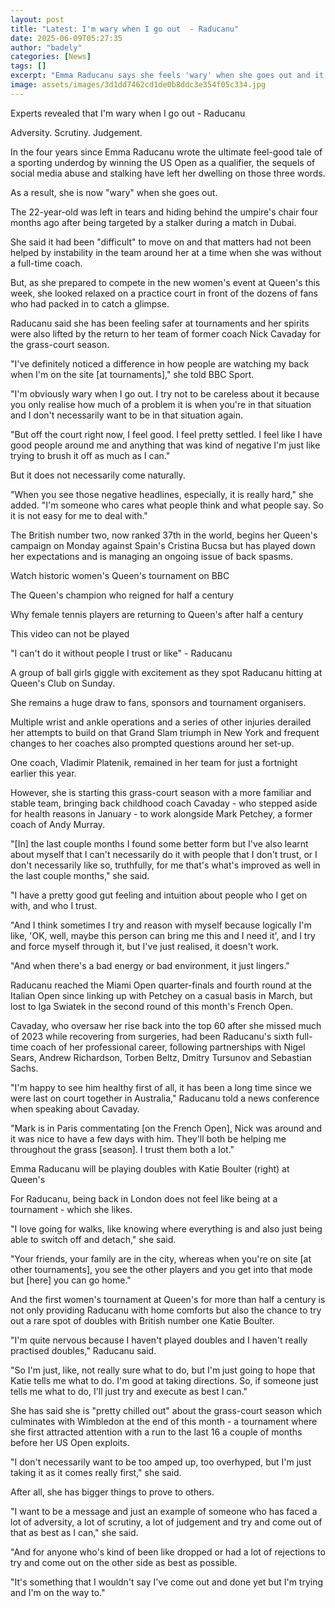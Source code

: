 ```yaml
---
layout: post
title: "Latest: I'm wary when I go out  - Raducanu"
date: 2025-06-09T05:27:35
author: "badely"
categories: [News]
tags: []
excerpt: "Emma Raducanu says she feels 'wary' when she goes out and it has been 'difficult' to move on after social media abuse and being stalked."
image: assets/images/3d1dd7462cd1de0b8ddc3e354f05c334.jpg
---
```


Experts revealed that I'm wary when I go out  - Raducanu

Adversity. Scrutiny. Judgement.

In the four years since Emma Raducanu wrote the ultimate feel-good tale of a sporting underdog by winning the US Open as a qualifier, the sequels of social media abuse and stalking have left her dwelling on those three words.

As a result, she is now "wary" when she goes out.

The 22-year-old was left in tears and hiding behind the umpire's chair four months ago after being targeted by a stalker during a match in Dubai.

She said it had been "difficult" to move on and that matters had not been helped by instability in the team around her at a time when she was without a full-time coach.

But, as she prepared to compete in the new women's event at Queen's this week, she looked relaxed on a practice court in front of the dozens of fans who had packed in to catch a glimpse.  

Raducanu said she has been feeling safer at tournaments and her spirits were also lifted by the return to her team of former coach Nick Cavaday for the grass-court season.

"I've definitely noticed a difference in how people are watching my back when I'm on the site [at tournaments]," she told BBC Sport. 

"I'm obviously wary when I go out. I try not to be careless about it because you only realise how much of a problem it is when you're in that situation and I don't necessarily want to be in that situation again.

"But off the court right now, I feel good. I feel pretty settled. I feel like I have good people around me and anything that was kind of negative I'm just like trying to brush it off as much as I can."

But it does not necessarily come naturally.

"When you see those negative headlines, especially, it is really hard," she added. "I'm someone who cares what people think and what people say. So it is not easy for me to deal with."

The British number two, now ranked 37th in the world, begins her Queen's campaign on Monday against Spain's Cristina Bucsa but has played down her expectations and is managing an ongoing issue of back spasms. 

Watch historic women's Queen's tournament on BBC

The Queen's champion who reigned for half a century

Why female tennis players are returning to Queen's after half a century

This video can not be played

"I can't do it without people I trust or like" - Raducanu

A group of ball girls giggle with excitement as they spot Raducanu hitting at Queen's Club on Sunday.

She remains a huge draw to fans, sponsors and tournament organisers. 

Multiple wrist and ankle operations and a series of other injuries derailed her attempts to build on that Grand Slam triumph in New York and frequent changes to her coaches also prompted questions around her set-up.

One coach, Vladimir Platenik, remained in her team for just a fortnight earlier this year.

However, she is starting this grass-court season with a more familiar and stable team, bringing back childhood coach Cavaday - who stepped aside for health reasons in January - to work alongside Mark Petchey, a former coach of Andy Murray.

"[In] the last couple months I found some better form but I've also learnt about myself that I can't necessarily do it with people that I don't trust, or I don't necessarily like so, truthfully, for me that's what's improved as well in the last couple months," she said.

"I have a pretty good gut feeling and intuition about people who I get on with, and who I trust. 

"And I think sometimes I try and reason with myself because logically I'm like, 'OK, well, maybe this person can bring me this and I need it', and I try and force myself through it, but I've just realised, it doesn't work.

"And when there's a bad energy or bad environment, it just lingers."

Raducanu reached the Miami Open quarter-finals and fourth round at the Italian Open since linking up with Petchey on a casual basis in March, but lost to Iga Swiatek in the second round of this month's French Open.

Cavaday, who oversaw her rise back into the top 60 after she missed much of 2023 while recovering from surgeries, had been Raducanu's sixth full-time coach of her professional career, following partnerships with Nigel Sears, Andrew Richardson, Torben Beltz, Dmitry Tursunov and Sebastian Sachs.

"I'm happy to see him healthy first of all, it has been a long time since we were last on court together in Australia," Raducanu told a news conference when speaking about Cavaday.

"Mark is in Paris commentating [on the French Open], Nick was around and it was nice to have a few days with him. They'll both be helping me throughout the grass [season]. I trust them both a lot."

Emma Raducanu will be playing doubles with Katie Boulter (right) at Queen's

For Raducanu, being back in London does not feel like being at a tournament - which she likes.

"I love going for walks, like knowing where everything is and also just being able to switch off and detach," she said. 

"Your friends, your family are in the city, whereas when you're on site [at other tournaments], you see the other players and you get into that mode but [here] you can go home."

And the first women's tournament at Queen's for more than half a century is not only providing Raducanu with home comforts but also the chance to try out a rare spot of doubles with British number one Katie Boulter. 

"I'm quite nervous because I haven't played doubles and I haven't really practised doubles," Raducanu said.

"So I'm just, like, not really sure what to do, but I'm just going to hope that Katie tells me what to do. I'm good at taking directions. So, if someone just tells me what to do, I'll just try and execute as best I can."

She has said she is "pretty chilled out" about the grass-court season which culminates with Wimbledon at the end of this month - a tournament where she first attracted attention with a run to the last 16 a couple of months before her US Open exploits.

"I don't necessarily want to be too amped up, too overhyped, but I'm just taking it as it comes really first," she said.

After all, she has bigger things to prove to others.

"I want to be a message and just an example of someone who has faced a lot of adversity, a lot of scrutiny, a lot of judgement and try and come out of that as best as I can," she said.

"And for anyone who's kind of been like dropped or had a lot of rejections to try and come out on the other side as best as possible. 

"It's something that I wouldn't say I've come out and done yet but I'm trying and I'm on the way to."

